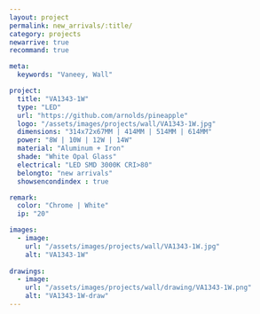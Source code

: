 ```yaml
---
layout: project
permalink: new_arrivals/:title/
category: projects
newarrive: true
recommand: true

meta:
  keywords: "Vaneey, Wall"

project:
  title: "VA1343-1W"
  type: "LED"
  url: "https://github.com/arnolds/pineapple"
  logo: "/assets/images/projects/wall/VA1343-1W.jpg"
  dimensions: "314x72x67MM | 414MM | 514MM | 614MM"
  power: "8W | 10W | 12W | 14W"
  material: "Aluminum + Iron"
  shade: "White Opal Glass"
  electrical: "LED SMD 3000K CRI>80"
  belongto: "new arrivals"
  showsencondindex : true

remark:
  color: "Chrome | White"
  ip: "20"

images:
  - image:
    url: "/assets/images/projects/wall/VA1343-1W.jpg"
    alt: "VA1343-1W"
    
drawings:
  - image:
    url: "/assets/images/projects/wall/drawing/VA1343-1W.png"
    alt: "VA1343-1W-draw"
---
```

